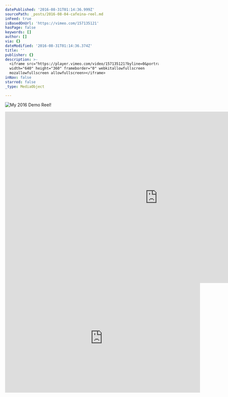 ```yaml
---
datePublished: '2016-08-31T01:14:36.999Z'
sourcePath: _posts/2016-08-04-cafeina-reel.md
inFeed: true
isBasedOnUrl: 'https://vimeo.com/157135121'
hasPage: false
keywords: []
author: []
via: {}
dateModified: '2016-08-31T01:14:36.374Z'
title: ''
publisher: {}
description: >-
  <iframe src="https://player.vimeo.com/video/157135121?byline=0&portrait=0"
  width="640" height="360" frameborder="0" webkitallowfullscreen
  mozallowfullscreen allowfullscreen></iframe>
inNav: false
starred: false
_type: MediaObject

---
```

![My 2016 Demo Reel!](https://the-grid-user-content.s3-us-west-2.amazonaws.com/fe32639d-e546-4b61-8baf-a38862e51155.jpg)

<iframe src="https://cdn.embedly.com/widgets/media.html?src=https%3A%2F%2Fplayer.vimeo.com%2Fvideo%2F157135121&amp;url=https%3A%2F%2Fvimeo.com%2F157135121&amp;image=http%3A%2F%2Fi.vimeocdn.com%2Fvideo%2F558373446_1280.jpg&amp;key=b7d04c9b404c499eba89ee7072e1c4f7&amp;type=text%2Fhtml&amp;schema=vimeo" width="1000" height="563" scrolling="no" frameborder="0" allowfullscreen="" style=""></iframe>

<iframe src="https://player.vimeo.com/video/157135121?byline=0&portrait=0" width="640" height="360" frameborder="0" webkitallowfullscreen mozallowfullscreen allowfullscreen\></iframe\>

<p\><a href="https://vimeo.com/157135121"\>Cafe&iacute;na Reel</a\> from <a href="https://vimeo.com/cafeina"\>Cafe&iacute;na</a\> on <a href="https://vimeo.com"\>Vimeo</a\>.</p\>